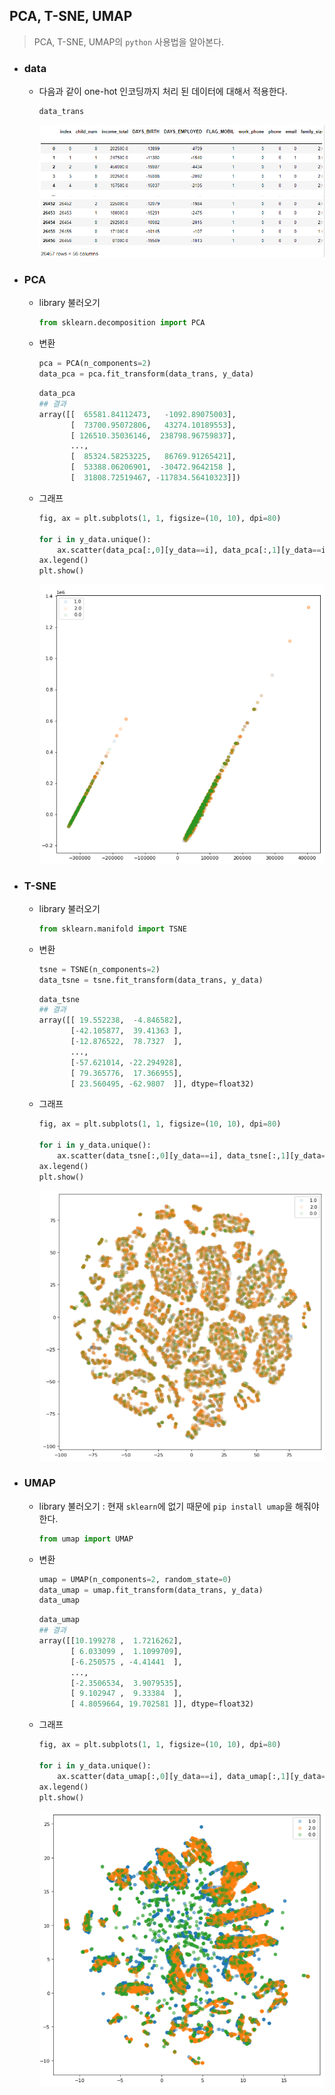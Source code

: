 ## PCA, T-SNE, UMAP

> PCA, T-SNE, UMAP의 `python` 사용법을 알아본다.





* ### data

  * 다음과 같이 one-hot 인코딩까지 처리 된 데이터에 대해서 적용한다.

    ```python
    data_trans
    ```

    ![image-20210809144550544](markdown-images/image-20210809144550544.png)

  

* ### PCA

  * library 불러오기

    ```python
    from sklearn.decomposition import PCA
    ```

  * 변환

    ```python
    pca = PCA(n_components=2)
    data_pca = pca.fit_transform(data_trans, y_data)
    ```

    

    ```python
    data_pca
    ## 결과
    array([[  65581.84112473,   -1092.89075003],
           [  73700.95072806,   43274.10189553],
           [ 126510.35036146,  238798.96759837],
           ...,
           [  85324.58253225,   86769.91265421],
           [  53388.06206901,  -30472.9642158 ],
           [  31808.72519467, -117834.56410323]])
    ```

  * 그래프

    ```python
    fig, ax = plt.subplots(1, 1, figsize=(10, 10), dpi=80)
    
    for i in y_data.unique():
        ax.scatter(data_pca[:,0][y_data==i], data_pca[:,1][y_data==i], alpha=0.1, label=i)
    ax.legend()
    plt.show()
    ```

    ![image-20210809163917075](markdown-images/image-20210809163917075.png)





* ### T-SNE

    * library 불러오기

      ```python
      from sklearn.manifold import TSNE
      ```

    * 변환

      ```python
      tsne = TSNE(n_components=2)
      data_tsne = tsne.fit_transform(data_trans, y_data)
      ```

      ```python
      data_tsne
      ## 결과
      array([[ 19.552238,  -4.846582],
             [-42.105877,  39.41363 ],
             [-12.876522,  78.7327  ],
             ...,
             [-57.621014, -22.294928],
             [ 79.365776,  17.366955],
             [ 23.560495, -62.9807  ]], dtype=float32)
      ```
      
    * 그래프

      ```python
      fig, ax = plt.subplots(1, 1, figsize=(10, 10), dpi=80)
      
      for i in y_data.unique():
          ax.scatter(data_tsne[:,0][y_data==i], data_tsne[:,1][y_data==i], alpha=0.1, label=i)
      ax.legend()
      plt.show()
      ```
      
      ![image-20210809164420571](markdown-images/image-20210809164420571.png)

* ### UMAP

    * library 불러오기 : 현재 `sklearn`에 없기 때문에 `pip install umap`을 해줘야 한다.

      ```python
      from umap import UMAP
      ```

    * 변환

      ```python
      umap = UMAP(n_components=2, random_state=0)
      data_umap = umap.fit_transform(data_trans, y_data)
      data_umap
      ```
      
      ```python
      data_umap
      ## 결과
      array([[10.199278 ,  1.7216262],
             [ 6.033099 ,  1.1099709],
             [-6.250575 , -4.41441  ],
             ...,
             [-2.3506534,  3.9079535],
             [ 9.102947 ,  9.33384  ],
             [ 4.8059664, 19.702581 ]], dtype=float32)
      ```
      
    * 그래프
    
      ```python
      fig, ax = plt.subplots(1, 1, figsize=(10, 10), dpi=80)
      
      for i in y_data.unique():
          ax.scatter(data_umap[:,0][y_data==i], data_umap[:,1][y_data==i], alpha=0.3, label=i)
      ax.legend()
      plt.show()
      ```
      
      ![image-20210809164836604](markdown-images/image-20210809164836604.png)

